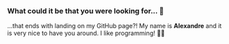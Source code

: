 ### What could it be that you were looking for... 🤔

...that ends with landing on my GitHub page?! My name is **Alexandre** and it is very nice to have you around. I like programming! 👨‍💻

